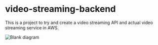 # video-streaming-backend

This is a project to try and create a video streaming API and actual video streaming service in AWS.


![Blank diagram](https://github.com/SMPJavan/video-streaming-backend/assets/10966299/d3dfcc85-3074-4c62-a177-96b0094343a8)
